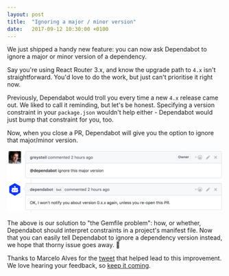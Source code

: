 ```yaml
---
layout: post
title:  "Ignoring a major / minor version"
date:   2017-09-12 10:30:00 +0100
---
```


We just shipped a handy new feature: you can now ask Dependabot to ignore a
major or minor version of a dependency.

Say you're using React Router 3.x, and know the upgrade path to `4.x` isn't
straightforward. You'd love to do the work, but just can't prioritise it right
now.

Previously, Dependabot would troll you every time a new `4.x` release came out.
We liked to call it reminding, but let's be honest. Specifying a version
constraint in your `package.json` wouldn't help either - Dependabot would just
bump that constraint for you, too.

Now, when you close a PR, Dependabot will give you the option to ignore that
major/minor version.

<img alt="Weekly bumping demo" src="/images/blog/ignoring-versions.png">

The above is our solution to "the Gemfile problem": how, or whether, Dependabot
should interpret constraints in a project's manifest file. Now that you can
easily tell Dependabot to ignore a dependency version instead, we hope that
thorny issue goes away. 🤞

Thanks to Marcelo Alves for the [tweet][alves-tweet] that helped lead to
this improvement. We love hearing your feedback, so [keep it coming][feedback].

[alves-tweet]: https://twitter.com/celo_fett/status/907316211771305984
[feedback]: https://github.com/dependabot/feedback/issues
